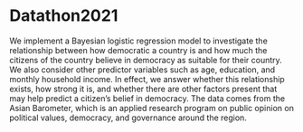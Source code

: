 # Datathon2021
We implement a Bayesian logistic regression model to investigate the relationship between how democratic a country is and how much the citizens of the country believe in democracy as suitable for their country. We also consider other predictor variables such as age, education, and monthly household income. In effect, we answer whether this relationship exists, how strong it is, and whether there are other factors present that may help predict a citizen’s belief in democracy. The data comes from the Asian Barometer, which is an applied research program on public opinion on political values, democracy, and governance around the region. 
